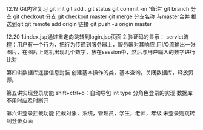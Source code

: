 12.19
Git内容复习
git init
git add .
git status
git commit -m '备注'
git branch 分支
git checkout 分支
git checkout master
git merge 分支名称        与master合并
推送到git
git remote add origin 链接
git push -u origin master

12.20
1.index.jsp通过重定向跳转到login.jsp页面
2.验证码的显示：
servlet流程：用户有一个行为，把行为传递到服务器上，服务器对其响应
用I/O流输出一张图片，在图片上随机出现几个数字，放在session中，然后与用户输入的数字进行比对

第四讲数据库连接信息封装
创建基本操作的类，基本查询，关闭数据库，释放资源。

第五讲实现登录功能
shift+ctrl+o：自动导包
int type 分角色登录的实现
数据库不用时应及时断开

第六讲登录拦截功能
拦截对象，系统，管理员，学生，老师，年级
未登录则跳转到登录页面